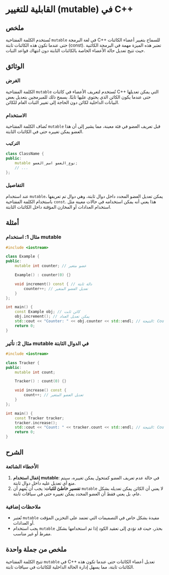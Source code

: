 <!--
Meta Description: # القابلية للتغيير (mutable) في C++ ## ملخص تُستخدم الكلمة المفتاحية `mutable` في لغة البرمجة C++ للسماح بتغيير أعضاء الكائنات حتى عندما تكون هذه الكا...
Meta Keywords: mutable, يمكن, ثابتة, تعديل, العضو
-->

# القابلية للتغيير (mutable) في C++

## ملخص
تُستخدم الكلمة المفتاحية `mutable` في لغة البرمجة C++ للسماح بتغيير أعضاء الكائنات حتى عندما تكون هذه الكائنات ثابتة (const). تعتبر هذه الميزة مهمة في البرمجة الكائنية حيث تتيح تعديل حالة الأعضاء الخاصة بالكائنات الثابتة دون انتهاك قواعد الثبات.

## الوثائق
### الغرض
الكلمة المفتاحية `mutable` تُستخدم لتعريف الأعضاء في كائنات C++ التي يمكن تعديلها حتى عندما يكون الكائن الذي يحتوي عليها ثابتًا. يسمح ذلك للمبرمجين بتعديل بعض البيانات الداخلية لكائن دون الحاجة إلى تغيير الثبات العام للكائن.

### الاستخدام
تُضاف الكلمة المفتاحية `mutable` قبل تعريف العضو في فئة معينة، مما يشير إلى أن هذا العضو يمكن تغييره حتى في الكائنات الثابتة.

#### التركيب
```cpp
class ClassName {
public:
    mutable نوع_العضو اسم_العضو;
    // ...
};
```

### التفاصيل
عند استخدام `mutable`، يمكن تعديل العضو المحدد داخل دوال ثابتة، وهي دوال تم تعريفها باستخدام الكلمة المفتاحية `const`. هذا يعني أنه يمكن استخدامه في حالات معينة مثل استخدام العدادات أو المخازن المؤقتة داخل الكائنات الثابتة.

## أمثلة
### مثال 1: استخدام mutable
```cpp
#include <iostream>

class Example {
public:
    mutable int counter; // عضو متغير

    Example() : counter(0) {}

    void increment() const { // دالة ثابتة
        counter++; // تعديل العضو المتغير
    }
};

int main() {
    const Example obj; // كائن ثابت
    obj.increment(); // يمكن تعديل العداد
    std::cout << "Counter: " << obj.counter << std::endl; // النتيجة: Counter: 1
    return 0;
}
```

### مثال 2: تأثير mutable في الدوال الثابتة
```cpp
#include <iostream>

class Tracker {
public:
    mutable int count;

    Tracker() : count(0) {}

    void increase() const {
        count++; // تعديل العضو المتغير
    }
};

int main() {
    const Tracker tracker;
    tracker.increase();
    std::cout << "Count: " << tracker.count << std::endl; // النتيجة: Count: 1
    return 0;
}
```

## الشرح
### الأخطاء الشائعة
1. **إغفال استخدام mutable**: في حالة عدم تعريف العضو كمتحول يمكن تغييره، سيتم منع أي تعديل عليه داخل دوال ثابتة.
2. **تفسير خاطئ للثبات**: يجب أن يُفهم أن `mutable` لا يعني أن الكائن يمكن تعديله بشكل عام، بل يعني فقط أن العضو المحدد يمكن تغييره حتى في سياقات ثابتة.

### ملاحظات إضافية
- تُعتبر `mutable` مفيدة بشكل خاص في التصميمات التي تعتمد على التخزين المؤقت أو العدادات.
- يجب استخدام `mutable` بحذر، حيث قد تؤدي إلى تعقيد الكود إذا تم استخدامها بشكل مفرط أو غير مناسب.

## ملخص من جملة واحدة
تتيح الكلمة المفتاحية `mutable` في C++ تعديل أعضاء الكائنات حتى عندما تكون هذه الكائنات ثابتة، مما يسهل إدارة الحالة الداخلية للكائنات في سياقات ثابتة.